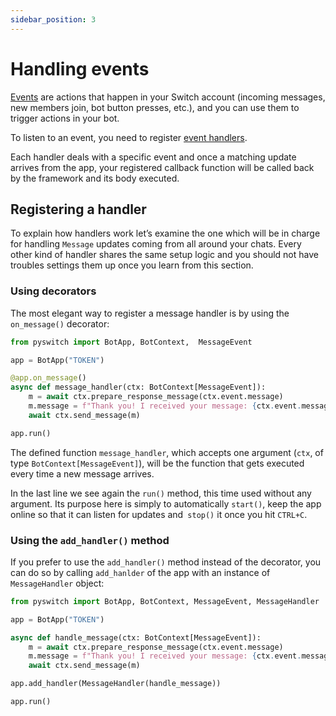 ```yaml
---
sidebar_position: 3
---
```


# Handling events

[Events](../fundamentals/events) are actions that happen in your Switch account (incoming messages, new members join, bot button presses, etc.), and you can use them to trigger actions in your bot.

To listen to an event, you need to register [event handlers](../fundamentals/handlers). 

Each handler deals with a specific event and once a matching update arrives from the app, your registered callback function will be called back by the framework and its body executed.

## Registering a handler

To explain how handlers work let’s examine the one which will be in charge for handling `Message` updates coming from all around your chats. Every other kind of handler shares the same setup logic and you should not have troubles settings them up once you learn from this section.

### Using decorators

The most elegant way to register a message handler is by using the `on_message()` decorator:

```python
from pyswitch import BotApp, BotContext,  MessageEvent

app = BotApp("TOKEN")

@app.on_message()
async def message_handler(ctx: BotContext[MessageEvent]):
    m = await ctx.prepare_response_message(ctx.event.message)
    m.message = f"Thank you! I received your message: {ctx.event.message.message}"
    await ctx.send_message(m)

app.run()
```

The defined function `message_handler`, which accepts one argument (`ctx`, of type `BotContext[MessageEvent]`), will be the function that gets executed every time a new message arrives.

In the last line we see again the `run()` method, this time used without any argument. Its purpose here is simply to automatically `start()`, keep the app online so that it can listen for updates and` stop()` it once you hit `CTRL+C`.

### Using the `add_handler()` method

If you prefer to use the `add_handler()` method instead of the decorator, you can do so by calling `add_hanlder` of the app with an instance of `MessageHandler` object:

```python
from pyswitch import BotApp, BotContext, MessageEvent, MessageHandler

app = BotApp("TOKEN")

async def handle_message(ctx: BotContext[MessageEvent]):
    m = await ctx.prepare_response_message(ctx.event.message)
    m.message = f"Thank you! I received your message: {ctx.event.message.message}"
    await ctx.send_message(m)

app.add_handler(MessageHandler(handle_message))

app.run()
```